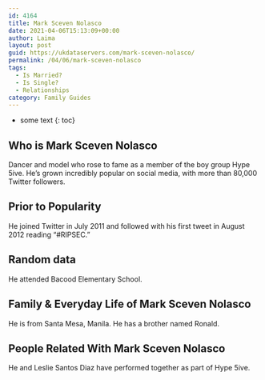 ```yaml
---
id: 4164
title: Mark Sceven Nolasco
date: 2021-04-06T15:13:09+00:00
author: Laima
layout: post
guid: https://ukdataservers.com/mark-sceven-nolasco/
permalink: /04/06/mark-sceven-nolasco
tags:
  - Is Married?
  - Is Single?
  - Relationships
category: Family Guides
---
```


* some text
{: toc}


## Who is Mark Sceven Nolasco
                  
                  
                  
Dancer and model who rose to fame as a member of the boy group Hype 5ive. He&#8217;s grown incredibly popular on social media, with more than 80,000 Twitter followers.
                  
              
            
              
            
                
                
                
## Prior to Popularity
                  
                  
                  
He joined Twitter in July 2011 and followed with his first tweet in August 2012 reading &#8220;#RIPSEC.&#8221;
                  
              
            
              
            
                
                
                
## Random data
                  
                  
                  
He attended Bacood Elementary School.
                  
              
            
              
            
                
                
                
## Family & Everyday Life of Mark Sceven Nolasco
                  
                  
                  
He is from Santa Mesa, Manila. He has a brother named Ronald.
                  
              
            
              
            
                
                
                
## People Related With Mark Sceven Nolasco
                  
                  
                  
He and Leslie Santos Diaz have performed together as part of Hype 5ive.
                  
              
            
              
            
                
              
            
              
              
            
            
              
            
          
          
          